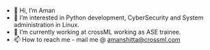 - 👋 Hi, I’m Aman
- 👀 I’m interested in Python development, CyberSecurity and System administration in Linux.
- 🌱 I’m currently working at crossML working as ASE trainee.
- 📫 How to reach me - mail me @ amanshitta@crossml.com

<!---
amanshitta-crossml/amanshitta-crossml is a ✨ special ✨ repository because its `README.md` (this file) appears on your GitHub profile.
You can click the Preview link to take a look at your changes.
--->
